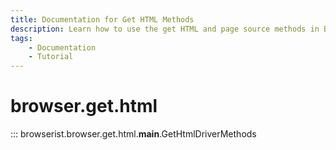 ```yaml
---
title: Documentation for Get HTML Methods
description: Learn how to use the get HTML and page source methods in Browserist. Includes code examples for beginners and advanced users for web scraping and browser automation.
tags:
    - Documentation
    - Tutorial
---
```


# browser.get.html

::: browserist.browser.get.html.__main__.GetHtmlDriverMethods
